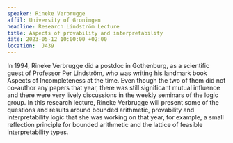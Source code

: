 ```yaml
---
speaker: Rineke Verbrugge
affil: University of Groningen
headline: Research Lindström Lecture
title: Aspects of provability and interpretability
date: 2023-05-12 10:00:00 +02:00
location:  J439
---
```

In 1994, Rineke Verbrugge did a postdoc in Gothenburg, as a scientific guest of Professor Per Lindström, who was writing his landmark book Aspects of Incompleteness at the time.
Even though the two of them did not co-author any papers that year, there was still significant mutual influence and there were very lively discussions in the weekly seminars of the logic group.
In this research lecture, Rineke Verbrugge will present some of the questions and results around bounded arithmetic, provability and interpretability logic that she was working on that year, for example, a small reflection principle for bounded arithmetic and the lattice of feasible interpretability types.
